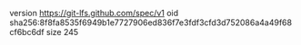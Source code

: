 version https://git-lfs.github.com/spec/v1
oid sha256:8f8fa8535f6949b1e7727906ed836f7e3fdf3cfd3d752086a4a49f68cf6bc6df
size 245
